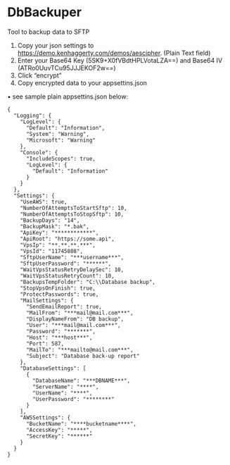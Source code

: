 # DbBackuper
Tool to backup data to SFTP
1.	Copy your json settings to https://demo.kenhaggerty.com/demos/aescipher. (Plain Text field)
2.	Enter your Base64 Key (5SK9+X0fVBdtHPLVotaLZA==) and Base64 IV (ATRo0UuvTCu95JJJEKOF2w==)
3.	Click “encrypt”
4.	Copy encrypted data to your appsettins.json

•	see sample plain appsettins.json below:

```
{
  "Logging": {
    "LogLevel": {
      "Default": "Information",
      "System": "Warning",
      "Microsoft": "Warning"
    },
    "Console": {
      "IncludeScopes": true,
      "LogLevel": {
        "Default": "Information"
      }
    }
  },
  "Settings": {
    "UseAWS": true,
    "NumberOfAttemptsToStartSftp": 10,
    "NumberOfAttemptsToStopSftp": 10,
    "BackupDays": "14",
    "BackupMask": "*.bak",
    "ApiKey": "************",
    "ApiRoot": "https://some.api",
    "VpsIp": "**.**.**.***",
    "VpsId": "11745808",
    "SftpUserName": "***username***",
    "SftpUserPassword": "******",
    "WaitVpsStatusRetryDelaySec": 10,
    "WaitVpsStatusRetryCount": 10,
    "BackupsTempFolder": "C:\\Database backup",
    "StopVpsOnFinish": true,
    "ProtectPasswords": true,
    "MailSettings": {
      "SendEmailReport": true,
      "MailFrom": "***mail@mail.com***",
      "DisplayNameFrom": "DB backup",
      "User": "***mail@mail.com***",
      "Password": "*******",
      "Host": "***host***",
      "Port": 587,
      "MailTo": "***mailto@mail.com***",
      "Subject": "Database back-up report"
    },
    "DatabaseSettings": [
      {
        "DatabaseName": "***DBNAME***",
        "ServerName": "****",
        "UserName": "****",
        "UserPassword": "********"
      }
    ],
    "AWSSettings": {
      "BucketName": "****bucketname****",
      "AccessKey": "*****",
      "SecretKey": "******"
    }
  }
}
```
